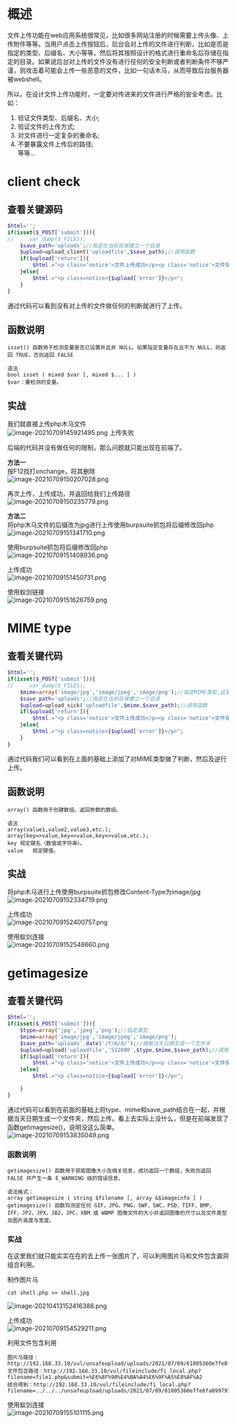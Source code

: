 
# 概述
文件上传功能在web应用系统很常见，比如很多网站注册的时候需要上传头像、上传附件等等。当用户点击上传按钮后，后台会对上传的文件进行判断，比如是否是指定的类型、后缀名、大小等等，然后将其按照设计的格式进行重命名后存储在指定的目录。如果说后台对上传的文件没有进行任何的安全判断或者判断条件不够严谨，则攻击着可能会上传一些恶意的文件，比如一句话木马，从而导致后台服务器被webshell。

所以，在设计文件上传功能时，一定要对传进来的文件进行严格的安全考虑。比如：

1. 验证文件类型、后缀名、大小;
2. 验证文件的上传方式;
3. 对文件进行一定复杂的重命名;
4. 不要暴露文件上传后的路径;<br />等等...


# client check

## 查看关键源码
```php
$html='';
if(isset($_POST['submit'])){
//     var_dump($_FILES);
    $save_path='uploads';//指定在当前目录建立一个目录
    $upload=upload_client('uploadfile',$save_path);//调用函数
    if($upload['return']){
        $html.="<p class='notice'>文件上传成功</p><p class='notice'>文件保存的路径为：{$upload['new_path']}</p>";
    }else{
        $html.="<p class=notice>{$upload['error']}</p>";
    }
}
```

通过代码可以看到没有对上传的文件做任何的判断就进行了上传。


## 函数说明
```
isset() 函数用于检测变量是否已设置并且非 NULL。如果指定变量存在且不为 NULL，则返回 TRUE，否则返回 FALSE

语法
bool isset ( mixed $var [, mixed $... ] )
$var：要检测的变量。
```


## 实战
我们就直接上传php木马文件<br />![image-20210709145921495.png](./assets/1655881749545-9237182b-0488-4cc6-b709-0f96398aedd3.png)
上传失败

后端的代码并没有做任何的限制，那么问题就只能出现在前端了。

**方法一**<br />按F12找打onchange，将其删除<br />![image-20210709150207028.png](./assets/1655881761566-be97c881-ad2a-4164-a44d-c3ded9c8e9d5.png)

再次上传，上传成功，并返回给我们上传路径<br />![image-20210709150235779.png](./assets/1655881765958-33319a36-ef9e-40aa-87bb-dc1bf2d0fb73.png)

**方法二**<br />将php木马文件的后缀改为jpg进行上传使用burpsuite抓包将后缀修改回php<br />![image-20210709151341710.png](./assets/1655881775146-42e9f42a-4744-4c4f-87d7-cfc7d3b63f7a.png)

使用burpsuite抓包将后缀修改回php<br />![image-20210709151408936.png](./assets/1655881779712-15c16fd5-c9b3-4a40-85ce-a058be6c62a4.png)

上传成功<br />![image-20210709151450731.png](./assets/1655881787738-dca60f4e-db16-4f00-9df2-6d85556fb9e7.png)

使用蚁剑链接<br />![image-20210709151626759.png](./assets/1655881785924-614d1951-b134-478b-b15c-56bfec3610fe.png)


# MIME type

## 查看关键代码
```php
$html='';
if(isset($_POST['submit'])){
//     var_dump($_FILES);
    $mime=array('image/jpg','image/jpeg','image/png');//指定MIME类型,这里只是对MIME类型做了判断。
    $save_path='uploads';//指定在当前目录建立一个目录
    $upload=upload_sick('uploadfile',$mime,$save_path);//调用函数
    if($upload['return']){
        $html.="<p class='notice'>文件上传成功</p><p class='notice'>文件保存的路径为：{$upload['new_path']}</p>";
    }else{
        $html.="<p class=notice>{$upload['error']}</p>";
    }
}
```

通过代码我们可以看到在上面的基础上添加了对MIME类型做了判断，然后及逆行上传。


## 函数说明
```
array() 函数用于创建数组。返回参数的数组。

语法
array(value1,value2,value3,etc.);
array(key=>value,key=>value,key=>value,etc.);
key	规定键名（数值或字符串）。
value	规定键值。
```


## 实战
将php木马进行上传使用burpsuite抓包修改Content-Type为image/jpg<br />![image-20210709152334719.png](./assets/1655881817592-c72162e0-5f3d-45e7-9c48-0d7ac3d4cd05.png)

上传成功<br />![image-20210709152400757.png](./assets/1655881820756-b18a457f-2c94-4a2b-90dd-d5a27919f100.png)

使用蚁剑连接<br />![image-20210709152548660.png](./assets/1655881824434-f900bd3c-b655-4dc9-a981-2b2d4c9f3b47.png)


# getimagesize

## 查看关键代码
```php
$html='';
if(isset($_POST['submit'])){
    $type=array('jpg','jpeg','png');//指定类型
    $mime=array('image/jpg','image/jpeg','image/png');
    $save_path='uploads'.date('/Y/m/d/');//根据当天日期生成一个文件夹
    $upload=upload('uploadfile','512000',$type,$mime,$save_path);//调用函数
    if($upload['return']){
        $html.="<p class='notice'>文件上传成功</p><p class='notice'>文件保存的路径为：{$upload['save_path']}</p>";
    }else{
        $html.="<p class=notice>{$upload['error']}</p>";

    }
}
```

通过代码可以看到在前面的基础上将type、mime和save_path结合在一起，并根据当天日期生成一个文件夹，然后上传。看上去实际上没什么，但是在前端发现了函数getimagesize()，说明没这么简单。<br />![image-20210709153835049.png](./assets/1655881835486-50a86c7a-f472-45c7-a14d-518a40d18088.png)


### 函数说明
```
getimagesize() 函数用于获取图像大小及相关信息，成功返回一个数组，失败则返回 FALSE 并产生一条 E_WARNING 级的错误信息。

语法格式：
array getimagesize ( string $filename [, array &$imageinfo ] )
getimagesize() 函数将测定任何 GIF，JPG，PNG，SWF，SWC，PSD，TIFF，BMP，IFF，JP2，JPX，JB2，JPC，XBM 或 WBMP 图像文件的大小并返回图像的尺寸以及文件类型及图片高度与宽度。
```


### 实战
在这里我们就只能实实在在的去上传一张图片了，可以利用图片马和文件包含漏洞组合利用。

制作图片马
```
cat shell.php >> shell.jpg
```
![image-20210413152416388.png](./assets/1655881848886-727f047c-224b-4b8d-8792-1277daa653d4.png)

上传成功<br />![image-20210709154529211.png](./assets/1655881852901-846a316c-4fc2-4f18-989f-85ced39cf8b0.png)

利用文件包含利用
```
图片马路径：http://192.168.33.10/vul/unsafeupload/uploads/2021/07/09/61005360e7fe8fa0997977990632.jpg
文件包含路径：http://192.168.33.10/vul/fileinclude/fi_local.php?filename=file1.php&submit=%E6%8F%90%E4%BA%A4%E6%9F%A5%E8%AF%A2
结合得到：http://192.168.33.10/vul/fileinclude/fi_local.php?filename=../../../unsafeupload/uploads/2021/07/09/61005360e7fe8fa0997977990632.jpg&submit=%E6%8F%90%E4%BA%A4%E6%9F%A5%E8%AF%A2
```

使用蚁剑连接<br />![image-20210709155101115.png](./assets/1655881859751-d15bfdff-0248-44b2-a5ae-b848bb5b4eb0.png)
